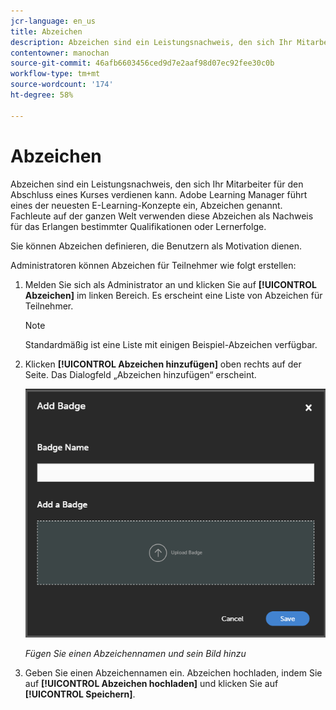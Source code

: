```yaml
---
jcr-language: en_us
title: Abzeichen
description: Abzeichen sind ein Leistungsnachweis, den sich Ihr Mitarbeiter für den Abschluss eines Kurses verdienen kann. Adobe Learning Manager führt eines der neuesten E-Learning-Konzepte ein, Abzeichen genannt. Fachleute auf der ganzen Welt verwenden diese Abzeichen als Nachweis für das Erlangen bestimmter Qualifikationen oder Lernerfolge.
contentowner: manochan
source-git-commit: 46afb6603456ced9d7e2aaf98d07ec92fee30c0b
workflow-type: tm+mt
source-wordcount: '174'
ht-degree: 58%

---
```




# Abzeichen

Abzeichen sind ein Leistungsnachweis, den sich Ihr Mitarbeiter für den Abschluss eines Kurses verdienen kann. Adobe Learning Manager führt eines der neuesten E-Learning-Konzepte ein, Abzeichen genannt. Fachleute auf der ganzen Welt verwenden diese Abzeichen als Nachweis für das Erlangen bestimmter Qualifikationen oder Lernerfolge.

Sie können Abzeichen definieren, die Benutzern als Motivation dienen.

Administratoren können Abzeichen für Teilnehmer wie folgt erstellen:

1. Melden Sie sich als Administrator an und klicken Sie auf **[!UICONTROL Abzeichen]** im linken Bereich. Es erscheint eine Liste von Abzeichen für Teilnehmer.

   >[!NOTE]
   >
   >Standardmäßig ist eine Liste mit einigen Beispiel-Abzeichen verfügbar.

1. Klicken **[!UICONTROL Abzeichen hinzufügen]** oben rechts auf der Seite. Das Dialogfeld „Abzeichen hinzufügen“ erscheint.

   ![](assets/add-badge1.png)

   *Fügen Sie einen Abzeichennamen und sein Bild hinzu*

1. Geben Sie einen Abzeichennamen ein. Abzeichen hochladen, indem Sie auf **[!UICONTROL Abzeichen hochladen]** und klicken Sie auf **[!UICONTROL Speichern]**.
